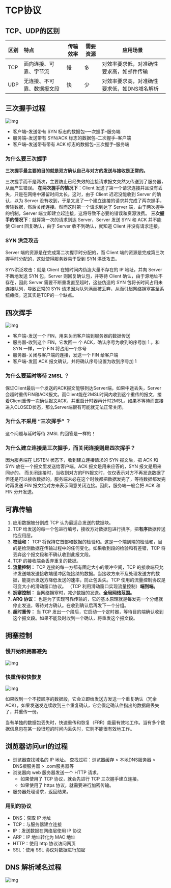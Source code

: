 # TCP协议

## TCP、UDP的区别

| 区别 | 特点                       | 传输效率 | 需要资源 | 应用场景                                    |
| ---- | :------------------------- | -------- | -------- | ------------------------------------------- |
| TCP  | 面向连接、可靠、字节流     | 慢       | 多       | 对效率要求低，对准确性要求高，如邮件传输    |
| UDP  | 无连接、不可靠、数据报文段 | 快       | 少       | 对效率要求高，对准确性要求低，如DNS域名解析 |



## 三次握手过程

![img](../Pictures/Network/0c9f470819684156cfdc27c682db4def.png)

- 客户端–发送带有 SYN 标志的数据包–一次握手–服务端
- 服务端–发送带有 SYN/ACK 标志的数据包–二次握手–客户端
- 客户端–发送带有带有 ACK 标志的数据包–三次握手–服务端

### 为什么要三次握手

**三次握手最主要的目的就是双方确认自己与对方的发送与接收是正常的。**

三次握手而不是两次，主要防止已经失效的连接请求报文突然又传送到了服务器，从而产生错误。
**在两次握手的情况下**：Client 发送了第一个请求连接并且没有丢失，只是在网络中滞留时间太长。这时，由于 Client 迟迟没能收到 Server 的确认，以为 Server 没有收到，于是又发了一个建立连接的请求并完成了两次握手，传输数据，然后关闭连接。然而这时第一个请求到达了 Server 端，由于两次握手的机制，Server 端立即建立起连接，这将导致不必要的错误和资源浪费。
**三次握手的情况下**：就算第一次的请求到达 Server，Server 发送 SYN 和 ACK 并不能使 Client 回复确认，由于 Server 收不到确认，就知道 Client 并没有请求连接。

### SYN 洪泛攻击

Server 端的资源是在完成第二次握手时分配的，而 Client 端的资源是完成第三次握手时分配的，这就使得服务器易于受到 SYN 洪泛攻击。

SYN洪泛攻击：就是 Client 在短时间内伪造大量不存在的 IP 地址，并向 Server 不断地发送 SYN 包，Server 则回复确认包，并等待 Client 确认，由于源地址不存在，因此 Server 需要不断重发直至超时，这些伪造的 SYN 包将长时间占用未连接队列，导致正常的 SYN 请求因为队列满而被丢弃，从而引起网络拥塞甚至系统瘫痪。这其实是TCP的一个缺点。

## 四次挥手

![img](../Pictures/Network/watermark,type_ZmFuZ3poZW5naGVpdGk,shadow_10,text_aHR0cHM6Ly9ibG9nLmNzZG4ubmV0L3FxXzM3MzY4MDk1,size_16,color_FFFFFF,t_70.png)

- 客户端-发送一个 FIN，用来关闭客户端到服务器的数据传送
- 服务器-收到这个 FIN，它发回一 个 ACK，确认序号为收到的序号加 1 。和 SYN 一样，一个 FIN 将占用一个序号
- 服务器-关闭与客户端的连接，发送一个 FIN 给客户端
- 客户端-发回 ACK 报文确认，并将确认序号设置为收到序号加 1

### 为什么要延时等待 2MSL ？

保证Client最后一个发送的ACK报文能够到达Server端，如果中途丢失，Server会超时重传FIN和ACK报文。而Client能在2MSL时间内收到这个重传的报文，接着Client重传一次确认报文ACK，并重启计时器再计时2MSL。如果不等待而直接进入CLOSED状态，那么Server端很有可能就无法正常关闭。

### 为什么不采用 “三次挥手” ？

这个问题与延时等待 2MSL 的回答是一样的！ 

### 为什么建立连接是三次握手，而关闭连接则是四次挥手？

因为服务端在 LISTEN 状态下，收到建立连接请求的 SYN 报文后，把 ACK 和 SYN 放在一个报文里发送给客户端。ACK 报文是用来应答的，SYN 报文是用来同步的。
而关闭连接时，当收到对方的FIN报文时，仅仅表示对方不再发送数据了但还是可以接收数据的，服务端未必在这个时候都把数据发完了，等待数据都发完时再发送 FIN 报文给对方来表示同意关闭连接。因此，服务端一般会把 ACK 和 FIN 分开发送。

## 可靠传输

1. 应用数据被分割成 TCP 认为最适合发送的数据块。
2. TCP 给发送的每一个包进行编号，接收方对数据包进行排序，把**有序**数据传送给应用层。
3. **校验和：** TCP 将保持它首部和数据的检验和。这是一个端到端的检验和，目的是检测数据在传输过程中的任何变化。如果收到段的检验和有差错，TCP 将丢弃这个报文段和不确认收到此报文段。
4. TCP 的接收端会丢弃重复的数据。
5. **流量控制：** TCP 连接的每一方都有固定大小的缓冲空间，TCP 的接收端只允许发送端发送接收端缓冲区能接纳的数据。当接收方来不及处理发送方的数据，能提示发送方降低发送的速率，防止包丢失。TCP 使用的流量控制协议是可变大小的滑动窗口协议。 （TCP 利用滑动窗口实现流量控制）**端到端。**
6. **拥塞控制：** 当网络拥塞时，减少数据的发送。**全局网络范围。**
7. **ARQ 协议：** 也是为了实现可靠传输的，它的基本原理就是每发完一个分组就停止发送，等待对方确认。在收到确认后再发下一个分组。
8. **超时重传：** 当 TCP 发出一个段后，它启动一个定时器，等待目的端确认收到这个报文段。如果不能及时收到一个确认，将重发这个报文段。

## 拥塞控制

### 慢开始和拥塞避免

![img](../Pictures/Network/watermark,type_ZmFuZ3poZW5naGVpdGk,shadow_10,text_aHR0cHM6Ly9ibG9nLmNzZG4ubmV0L3FxXzM3MzY4MDk1,size_16,color_FFFFFF,t_70.png)

### 快重传和快恢复

![img](../Pictures/Network/watermark,type_ZmFuZ3poZW5naGVpdGk,shadow_10,text_aHR0cHM6Ly9ibG9nLmNzZG4ubmV0L3FxXzM3MzY4MDk1,size_16,color_FFFFFF,t_70-16474093182352.png)

如果收到一个不按顺序的数据段，它会立即给发送方发送一个重复确认（冗余ACK），如果发送发连续收到三个重复确认，它会假定确认件指出的数据段丢失了，并重传一份。

当有单独的数据包丢失时，快速重传和恢复（FRR）能最有效地工作。当有多个数据信息包在某一段很短的时间内丢失时，它则不能很有效地工作。



## 浏览器访问url的过程

- 浏览器查找域名的 IP 地址。
  查找过程：浏览器缓存 > 本地DNS服务器 >  DNS根服务器 > .com服务器等
- 浏览器向 web 服务器发送一个 HTTP 请求。
  - 如果使用了 TCP 协议，就会先进行 TCP 三次握手建立连接。
  - 如果使用了 https 协议，就需要进行加密传输。
- 服务器处理请求，返回结果。

### 用到的协议

- DNS：获取 IP 地址
- TCP：与服务器建立连接
- IP：发送数据在网络层使用 IP 协议
- ARP：IP 地址转化为 MAC 地址
- HTTP：使用 http 协议访问网页
- SSL：使用 SSL 协议对数据进行加密



## DNS 解析域名过程

![img](../Pictures/Network/v2-367da995706289a83af5c0372d55f43e_720w.jpg)
